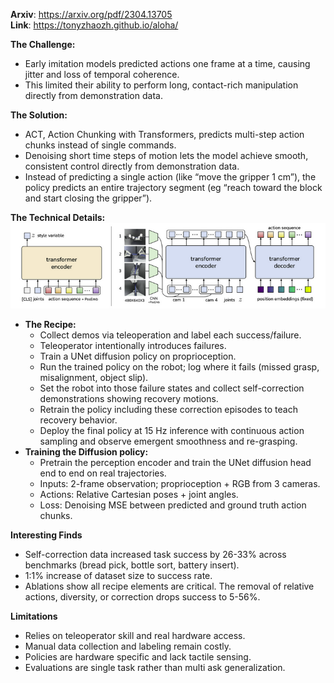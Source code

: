 
**Arxiv**: https://arxiv.org/pdf/2304.13705  
**Link**: https://tonyzhaozh.github.io/aloha/  

**The Challenge:** 
- Early imitation models predicted actions one frame at a time, causing jitter and loss of temporal coherence.
- This limited their ability to perform long, contact-rich manipulation directly from demonstration data.

**The Solution:** 
- ACT, Action Chunking with Transformers, predicts multi-step action chunks instead of single commands.
- Denoising short time steps of motion lets the model achieve smooth, consistent control directly from demonstration data.
- Instead of predicting a single action (like “move the gripper 1 cm”), the policy predicts an entire trajectory segment (eg “reach toward the block and start closing the gripper”).


**The Technical Details:**
![d](./images/act1.png)

- **The Recipe:**
  - Collect demos via teleoperation and label each success/failure.
  - Teleoperator intentionally introduces failures.
  - Train a UNet diffusion policy on proprioception.
  - Run the trained policy on the robot; log where it fails (missed grasp, misalignment, object slip).
  - Set the robot into those failure states and collect self-correction demonstrations showing recovery motions.
  - Retrain the policy including these correction episodes to teach recovery behavior.
  - Deploy the final policy at 15 Hz inference with continuous action sampling and observe emergent smoothness and re-grasping.
- **Training the Diffusion policy:**
  - Pretrain the perception encoder and train the UNet diffusion head end to end on real trajectories.
  - Inputs: 2-frame observation; proprioception + RGB from 3 cameras.
  - Actions: Relative Cartesian poses + joint angles.
  - Loss: Denoising MSE between predicted and ground truth action chunks.

**Interesting Finds**
- Self-correction data increased task success by 26-33% across benchmarks (bread pick, bottle sort, battery insert).
- 1:1% increase of dataset size to success rate.
- Ablations show all recipe elements are critical. The removal of relative actions, diversity, or correction drops success to 5-56%.

**Limitations**
- Relies on teleoperator skill and real hardware access.
- Manual data collection and labeling remain costly.
- Policies are hardware specific and lack tactile sensing.
- Evaluations are single task rather than multi ask generalization.

